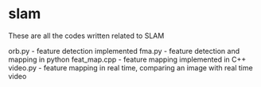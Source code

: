 # slam
These are all the codes written related to SLAM

orb.py - feature detection implemented
fma.py - feature detection and mapping in python
feat_map.cpp - feature mapping implemented in C++
video.py - feature mapping in real time, comparing an image with real time video
